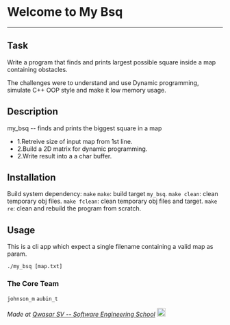 # Welcome to My Bsq
***

## Task
<!-- TODO - What is the problem? And where is the challenge? -->
Write a program that finds and prints largest possible square inside a map containing obstacles.

The challenges were to understand and use Dynamic programming, simulate C++ OOP style and make it low memory usage.

## Description
<!-- TODO - How have you solved the problem? -->
my_bsq -- finds and prints the biggest square in a map

- 1.Retreive size of input map from 1st line.
- 2.Build a 2D matrix for dynamic programming.
- 2.Write result into a a char buffer.

## Installation
<!-- TODO - How to install your project? npm install? make? make re? -->
Build system dependency: `make`
`make`: build target `my_bsq`.
`make clean`: clean temporary obj files.
`make fclean`: clean temporary obj files and target.
`make re`: clean and rebuild the program from scratch.

## Usage
<!-- TODO - How does it work? -->
This is a cli app which expect a single filename containing a valid map as param.
```
./my_bsq [map.txt]
```

### The Core Team
`johnson_m`
`aubin_t`

<span><i>Made at <a href='https://qwasar.io'>Qwasar SV -- Software Engineering School</a></i></span>
<span><img alt='Qwasar' src='https://storage.googleapis.com/qwasar-public/qwasar-logo_50x50.png' width='20px' /></span>
